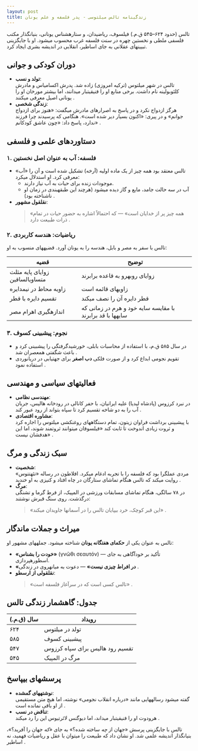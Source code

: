 ```yaml
---
layout: post
title: زندگینامه تالس میلتوسی - پدر فلسفه و علم یونان
---
```


تالس (حدود ۶۲۴–۵۴۵ ق.م.) فیلسوف، ریاضیدان، و ستارهشناس یونانی، بنیانگذار مکتب فلسفی ملطی و نخستین چهره در سنت فلسفه غرب محسوب میشود. او با جایگزینی تبیینهای عقلانی به جای اساطیر، انقلابی در اندیشه بشری ایجاد کرد.  

## **دوران کودکی و جوانی**  
- **تولد و نسب**:  
  تالس در شهر میلتوس (ترکیه امروزی) زاده شد. پدرش اکسامیاس و مادرش کلئوبولینه نام داشت. برخی منابع او را فنیقیتبار میدانند، اما بیشتر مورخان او را یونانی اصیل معرفی میکنند .  
- **زندگی شخصی**:  
  هرگز ازدواج نکرد و در پاسخ به اصرارهای مادرش میگفت: «هنوز برای ازدواج جوانم» و در پیری: «اکنون بسیار دیر شده است». هنگامی که پرسیدند چرا فرزند ندارد، پاسخ داد: «چون عاشق کودکانم» .  

## **دستاوردهای علمی و فلسفی**  
### **۱. فلسفه: آب به عنوان اصل نخستین**  
- تالس معتقد بود همه چیز از یک ماده اولیه (آرخه) تشکیل شده است و آن را «آب» معرفی کرد. او استدلال میکرد:  
  - موجودات زنده برای حیات به آب نیاز دارند.  
  - آب در سه حالت جامد، مایع و گاز دیده میشود (هرچند این طبقهبندی در زمان او ناشناخته بود) .  
- **نقلقول مشهور**:  
  > «همه چیز پر از خدایان است» — که احتمالاً اشاره به حضور حیات در تمام ذرات طبیعت دارد .  

### **۲. ریاضیات: هندسه کاربردی**  
تالس با سفر به مصر و بابل، هندسه را به یونان آورد. قضیههای منسوب به او:  

| **قضیه** | **توضیح** |  
|----------|-----------|  
| زوایای پایه مثلث متساویالساقین | زوایای روبهرو به قاعده برابرند |  
| زاویه محاط در نیمدایره | زاویهای قائمه است |  
| تقسیم دایره با قطر | قطر دایره آن را نصف میکند |  
| اندازهگیری اهرام مصر | با مقایسه سایه خود و هرم در زمانی که سایهها با قد برابرند |   

### **۳. نجوم: پیشبینی کسوف**  
- در سال ۵۸۵ ق.م، با استفاده از محاسبات بابلی، خورشیدگرفتگی را پیشبینی کرد و باعث شگفتی همعصران شد .  
- تقویم نجومی ابداع کرد و از صورت فلکی **دب اصغر** برای جهتیابی در دریانوردی استفاده نمود .  

## **فعالیتهای سیاسی و مهندسی**  
- **مهندسی نظامی**:  
  در نبرد کرزوس (پادشاه لیدیا) علیه ایرانیان، با حفر کانالی در رودخانه هالیس، جریان آب را به دو شاخه تقسیم کرد تا سپاه بتواند از رود عبور کند .  
- **مشاوره اقتصادی**:  
  با پیشبینی برداشت فراوان زیتون، تمام دستگاههای روغنکشی میلتوس را اجاره کرد و ثروت زیادی اندوخت تا ثابت کند «فیلسوفان میتوانند ثروتمند شوند، اما این هدفشان نیست» .  

## **سبک زندگی و مرگ**  
- **شخصیت**:  
  مردی عملگرا بود که فلسفه را با تجربه ادغام میکرد. افلاطون در رساله «تئهتتوس» روایت میکند که تالس هنگام تماشای ستارگان در چاه افتاد و کنیزی به او خندید .  
- **مرگ**:  
  در ۷۸ سالگی، هنگام تماشای مسابقات ورزشی در المپیک، از فرط گرما و تشنگی درگذشت. روی سنگ قبرش نوشتند:  
  > «این قبر کوچک، خرد بیپایان تالس را در آسمانها جاویدان میکند» .  

## **میراث و جملات ماندگار**  
تالس به عنوان یکی از **حکمای هفتگانه یونان** شناخته میشود. جملههای مشهور او:  
- **«خودت را بشناس»** (γνῶθι σεαυτόν) — تأکید بر خودآگاهی به جای اسطورهپردازی.  
- **«در افراط چیزی نیست»** — دعوت به میانهروی در زندگی .  
- **نقلقولی از ارسطو**:  
  > «تالس کسی است که در سرآغاز فلسفه است» .  

## **جدول: گاهشمار زندگی تالس**  

| **سال (ق.م.)** | **رویداد** |  
|----------------|------------|  
| ۶۲۴ | تولد در میلتوس |  
| ۵۸۵ | پیشبینی کسوف |  
| ۵۴۷ | تقسیم رود هالیس برای سپاه کرزوس |  
| ۵۴۵ | مرگ در المپیک |  

## **پرسشهای بیپاسخ**  
- **نوشتههای گمشده**:  
  گفته میشود رسالههایی مانند «درباره انقلاب نجومی» نوشته، اما هیچ متن مستقیمی از او باقی نمانده است .  
- **تناقض در نسب**:  
  هرودوت او را فنیقیتبار میداند، اما دیوگنس لائرتیوس این را رد میکند .  

تالس با جایگزینی پرسش «جهان از *چه* ساخته شده؟» به جای «*که* جهان را آفرید؟»، بنیانگذار اندیشه علمی شد. او نشان داد که طبیعت را میتوان با عقل و ریاضیات فهمید، نه اساطیر .
